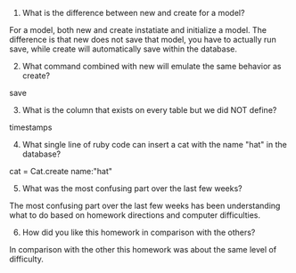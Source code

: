 1. What is the difference between new and create for a model?

For a model, both new and create instatiate and initialize a model.  The difference is that new does not save that model, you have to actually run save, while create will automatically save within the database.


2. What command combined with new will emulate the same behavior as create?

save


3. What is the column that exists on every table but we did NOT define?

timestamps


4. What single line of ruby code can insert a cat with the name "hat" in the database?

cat = Cat.create name:"hat"


5. What was the most confusing part over the last few weeks?

The most confusing part over the last few weeks has been understanding what to do based on homework directions and computer difficulties.


6. How did you like this homework in comparison with the others?

In comparison with the other this homework was about the same level of difficulty. 
